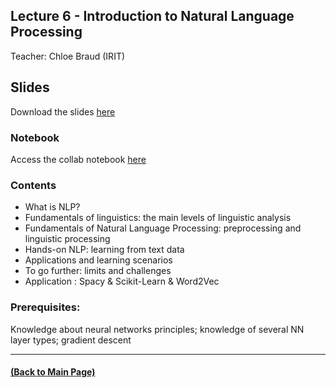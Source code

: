 ## Lecture 6 - Introduction to Natural Language Processing
Teacher: Chloe Braud (IRIT)

<!-- 
### Lecture video
View the recorded lecture [here](https://drive.google.com/file/d/1o1VlvY1h5fFO0TVeeTF4MjyLAjVD32TQ/view?usp=sharing)  (this will only be available for approximately 6 weeks after the course)
-->

## Slides

Download the slides [here](https://github.com/rufinv/Intro2AI-class/blob/gh-pages/Lecture6/%5BANITI%5D%20Lecture%206%20-%20Introduction%20to%20Natural%20Language%20Processing%20-%202023-2024.pdf)
### Notebook
Access the collab notebook [here](https://colab.research.google.com/drive/1HVrMVb_16kIa_YbWormcwNWX8r_ivf5B?usp=sharing)

### Contents
* What is NLP? 
* Fundamentals of linguistics: the main levels of linguistic analysis
* Fundamentals of Natural Language Processing: preprocessing and linguistic processing
* Hands-on NLP: learning from text data
* Applications and learning scenarios
* To go further: limits and challenges
* Application : Spacy & Scikit-Learn & Word2Vec 


### Prerequisites:
Knowledge about neural networks principles; knowledge of several NN layer types; gradient descent

---
#### [(Back to Main Page)](../index.md)
